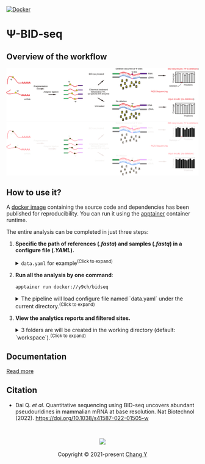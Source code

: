 [![Docker](https://img.shields.io/docker/pulls/y9ch/bidseq.svg)](https://hub.docker.com/r/y9ch/bidseq)

# &Psi;-BID-seq

## Overview of the workflow

<p align="center">
  <a href="https://y9c.github.io/pseudoU-BIDseq/Overall-Workflow#gh-light-mode-only">
    <img src="./docs/scheme.svg" />
  </a>
  <a href="https://y9c.github.io/pseudoU-BIDseq/Overall-Workflow#gh-dark-mode-only">
    <img src="./docs/scheme_dark.svg" />
  </a>
</p>

## How to use it?

A [docker image](https://hub.docker.com/r/y9ch/bidseq) containing the source code and dependencies has been published for reproducibility. You can run it using the [apptainer](https://apptainer.org/help) container runtime.

The entire analysis can be completed in just three steps:

1. **Specific the path of references (_.fasta_) and samples (_.fastq_) in a configure file (_.YAML_).**

   <details>
     <summary><code>data.yaml</code> for example<sup>(Click to expand)</sup></summary>

   ```yaml
   reference:
     contamination:
       fa: ./ref/contamination.fa
     genes:
       fa: ./ref/genes.fa
     genome:
       fa: /data/reference/genome/Mus_musculus/GRCm39.fa
       star: /data/reference/genome/Mus_musculus/star/GRCm39.release108

   samples:
     mESCWT-rep1-input:
       data:
         - R1: ./test/IP16.fastq.gz
       group: mESCWT
       treated: false
     mESCWT-rep1-treated:
       data:
         - R1: ./test/IP4.fastq.gz
       group: mESCWT
       treated: true
     mESCWT-rep2-treated:
       data:
         - R1: ./test/IP5.fastq.gz
       group: mESCWT
       treated: true
   ```

   You can copy and edit from this [template](test/data.yaml).

   _Read the [documentation](https://y9c.github.io/pseudoU-BIDseq/Step-by-step-instruction.html#define-settings-in-the-configure-file) on how to customize._

   </details>

2. **Run all the analysis by one command**:

   ```bash
   apptainer run docker://y9ch/bidseq
   ```

   <details>
       <summary>The pipeline will load configure file named `data.yaml` under the current directory.<sup>(Click to expand)</sup></summary>

   - Customized configure file with `-c` argument. (default: `data.yaml`)
   - Customized number of jobs/cores in parallel `-j` argument. (default: `48`)

   </details>

3. **View the analytics reports and filtered sites.**

   <details>
      <summary>3 folders are will be created in the working directory (default: `workspace`).<sup>(Click to expand)</sup></summary>

   <code>
   ├── align_bam
   ├── <b>report_reads</b>
   └── <b>filter_sites</b>
   </code>

   - trimming, mapping, and deduping reports are in `report_reads` folder, with key numbers in all the steps reported in one webpage<sup>([example](https://y9c.github.io/pseudoU-BIDseq/readsStats))</sup>.
   - filtered sites for &Psi; detection are in the `filter_sites` folder. These sites are only passed the _simplest filtering_, you can apply customized thresholds to them based on your data type and quality.
   - processed mapping results (_.bam_) are in `align_bam` folder. You can zoom into a location that you are interested in IGV.

   </details>

## Documentation

[Read more](https://y9c.github.io/pseudoU-BIDseq)

## Citation

- Dai Q. _et al_. Quantitative sequencing using BID-seq uncovers abundant pseudouridines in mammalian mRNA at base resolution. Nat Biotechnol (2022). https://doi.org/10.1038/s41587-022-01505-w

&nbsp;

<p align="center">
  <img
    src="https://raw.githubusercontent.com/catppuccin/catppuccin/dev/assets/footers/gray0_ctp_on_line.svg?sanitize=true"
  />
</p>
<p align="center">
  Copyright &copy; 2021-present
  <a href="https://github.com/y9c" target="_blank">Chang Y</a>
</p>
<p align="center">
  <a href="https://github.com/y9c/pseudoU-BIDseq/blob/master/LICENSE"
    ><img
      src="https://img.shields.io/static/v1.svg?style=for-the-badge&label=License&message=GPLv3&logoColor=d9e0ee&colorA=282a36&colorB=c678d
  /></a>
</p>
